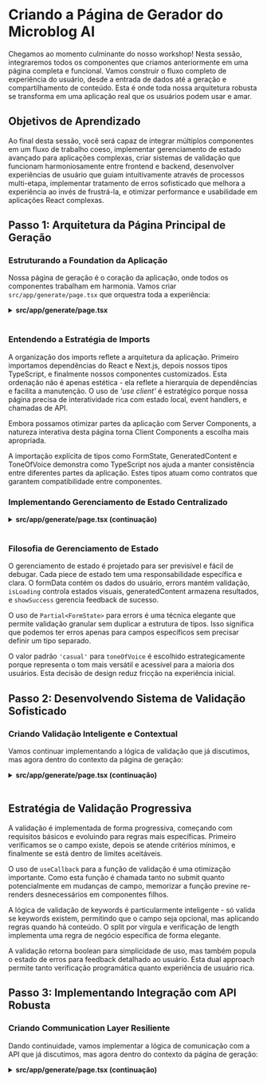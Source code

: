 # Criando a Página de Gerador do Microblog AI

Chegamos ao momento culminante do nosso workshop! Nesta sessão, integraremos todos os componentes que criamos anteriormente em uma página completa e funcional. Vamos construir o fluxo completo de experiência do usuário, desde a entrada de dados até a geração e compartilhamento de conteúdo. Esta é onde toda nossa arquitetura robusta se transforma em uma aplicação real que os usuários podem usar e amar.

## Objetivos de Aprendizado

Ao final desta sessão, você será capaz de integrar múltiplos componentes em um fluxo de trabalho coeso, implementar gerenciamento de estado avançado para aplicações complexas, criar sistemas de validação que funcionam harmoniosamente entre frontend e backend, desenvolver experiências de usuário que guiam intuitivamente através de processos multi-etapa, implementar tratamento de erros sofisticado que melhora a experiência ao invés de frustrá-la, e otimizar performance e usabilidade em aplicações React complexas.

## Passo 1: Arquitetura da Página Principal de Geração

### Estruturando a Foundation da Aplicação

Nossa página de geração é o coração da aplicação, onde todos os componentes trabalham em harmonia. Vamos criar `src/app/generate/page.tsx` que orquestra toda a experiência:

<details><summary><b>src/app/generate/page.tsx</b></summary>
<br/>

```tsx
'use client';

import React, { useState, useCallback } from 'react';
import { useRouter } from 'next/navigation';
import Link from 'next/link';
import { ArrowLeftIcon } from '@heroicons/react/24/outline';
import type { FormState, GeneratedContent, ToneOfVoice } from '@/types';

// Import components
import EnhancedTextInput from '../components/EnhancedTextInput';
import ToneSelector from '../components/ToneSelector';
import CharacterCounter from '../components/CharacterCounter';
import LoadingOverlay from '../components/LoadingOverlay';
import PreviewCard from '../components/PreviewCard';
import SuccessNotification from '../components/SuccessNotification';
```

</details>
</br>

### Entendendo a Estratégia de Imports

A organização dos imports reflete a arquitetura da aplicação. Primeiro importamos dependências do React e Next.js, depois nossos tipos TypeScript, e finalmente nossos componentes customizados. Esta ordenação não é apenas estética - ela reflete a hierarquia de dependências e facilita a manutenção.
O uso de _'use client'_ é estratégico porque nossa página precisa de interatividade rica com estado local, event handlers, e chamadas de API.

Embora possamos otimizar partes da aplicação com Server Components, a natureza interativa desta página torna Client Components a escolha mais apropriada.

A importação explícita de tipos como FormState, GeneratedContent e ToneOfVoice demonstra como TypeScript nos ajuda a manter consistência entre diferentes partes da aplicação. Estes tipos atuam como contratos que garantem compatibilidade entre componentes.

### Implementando Gerenciamento de Estado Centralizado

<details><summary><b>src/app/generate/page.tsx (continuação)</b></summary>
<br/>

```tsx
export default function GeneratePage() {
  const router = useRouter();
  
  // Form state management
  const [formData, setFormData] = useState<FormState>({
    topic: '',
    toneOfVoice: 'casual',
    keywords: '',
  });
  
  const [errors, setErrors] = useState<Partial<FormState>>({});
  const [isLoading, setIsLoading] = useState(false);
  const [generatedContent, setGeneratedContent] = useState<GeneratedContent | null>(null);
  const [showSuccess, setShowSuccess] = useState(false);
```

</details>
</br>

### Filosofia de Gerenciamento de Estado

O gerenciamento de estado é projetado para ser previsível e fácil de debugar. Cada piece de estado tem uma responsabilidade específica e clara. O formData contém os dados do usuário, errors mantém validação, `isLoading` controla estados visuais, generatedContent armazena resultados, e `showSuccess` gerencia feedback de sucesso.

O uso de `Partial<FormState>` para errors é uma técnica elegante que permite validação granular sem duplicar a estrutura de tipos. Isso significa que podemos ter erros apenas para campos específicos sem precisar definir um tipo separado.

O valor padrão `'casual'` para `toneOfVoice` é escolhido estrategicamente porque representa o tom mais versátil e acessível para a maioria dos usuários. Esta decisão de design reduz fricção na experiência inicial.

## Passo 2: Desenvolvendo Sistema de Validação Sofisticado

### Criando Validação Inteligente e Contextual

Vamos continuar implementando a lógica de validação que já discutimos, mas agora dentro do contexto da página de geração:

<details><summary><b>src/app/generate/page.tsx (continuação)</b></summary>
<br/>

```tsx
// Validation logic
  const validateForm = useCallback((): boolean => {
    const newErrors: Partial<FormState> = {};
    
    if (!formData.topic.trim()) {
      newErrors.topic = 'Topic is required';
    } else if (formData.topic.length < 10) {
      newErrors.topic = 'Topic must be at least 10 characters';
    }
    
    if (formData.keywords && formData.keywords.split(',').length > 5) {
      newErrors.keywords = 'Maximum 5 keywords allowed';
    }
    
    setErrors(newErrors);
    return Object.keys(newErrors).length === 0;
  }, [formData]);
```

</details>
</br>

## Estratégia de Validação Progressiva

A validação é implementada de forma progressiva, começando com requisitos básicos e evoluindo para regras mais específicas. Primeiro verificamos se o campo existe, depois se atende critérios mínimos, e finalmente se está dentro de limites aceitáveis.

O uso de `useCallback` para a função de validação é uma otimização importante. Como esta função é chamada tanto no submit quanto potencialmente em mudanças de campo, memorizar a função previne re-renders desnecessários em componentes filhos.

A lógica de validação de keywords é particularmente inteligente - só valida se keywords existem, permitindo que o campo seja opcional, mas aplicando regras quando há conteúdo. O split por vírgula e verificação de length implementa uma regra de negócio específica de forma elegante.

A validação retorna boolean para simplicidade de uso, mas também popula o estado de erros para feedback detalhado ao usuário. Esta dual approach permite tanto verificação programática quanto experiência de usuário rica.

## Passo 3: Implementando Integração com API Robusta

### Criando Communication Layer Resiliente

Dando continuidade, vamos implementar a lógica de comunicação com a API que já discutimos, mas agora dentro do contexto da página de geração:

<details><summary><b>src/app/generate/page.tsx (continuação)</b></summary>
<br/>

```tsx
// Form submission handler
  const handleSubmit = async (e: React.FormEvent) => {
    e.preventDefault();
    
    if (!validateForm()) {
      return;
    }
    
    setIsLoading(true);
    setGeneratedContent(null);
    
    try {
      const response = await fetch('/api/generate', {
        method: 'POST',
        headers: {
          'Content-Type': 'application/json',
        },
        body: JSON.stringify({
          topic: formData.topic,
          tone: formData.toneOfVoice,
          keywords: formData.keywords,
        }),
      });
      
      const data = await response.json();
      
      if (!response.ok) {
        throw new Error(data.error || 'Failed to generate content');
      }
      
      if (data.success && data.content) {
        setGeneratedContent(data.content);
        setShowSuccess(true);
      } else {
        throw new Error('Invalid response format');
      }
    } catch (error) {
      console.error('Generation error:', error);
      setErrors({
        topic: error instanceof Error ? error.message : 'Failed to generate content. Please try again.',
      });
    } finally {
      setIsLoading(false);
    }
  };
```

### Anatomia do Error Handling Sofisticado

O tratamento de erros implementa múltiplas camadas de proteção. Primeiro verificamos se a resposta HTTP é bem-sucedida com `response.ok`. Depois validamos se a estrutura da resposta está correta. Finalmente, implementamos fallbacks gracious para diferentes tipos de erro.

O reset de generatedContent para null antes de nova requisição limpa estado anterior, evitando confusão visual onde conteúdo antigo permanece visível durante nova geração. Esta atenção a detalhes de UX faz diferença significativa na percepção de qualidade.

O uso de `finally` para resetar `isLoading` garante que o estado de loading seja limpo independentemente se a operação foi bem-sucedida ou falhou. Esta prática previne estados de loading "presos" que são uma fonte comum de frustração do usuário.

A estratégia de error reporting através do campo `topic` é intencional - usuários naturalmente olham para esse campo durante troubleshooting, e colocar erros de API lá cria uma experiência mais intuitiva que modais ou alerts globais.

### Implementando Interação Responsiva

<details><summary><b>src/app/generate/page.tsx (continuação)</b></summary>
<br/>

```tsx
// Form field handlers
  const handleFieldChange = useCallback(
    (field: keyof FormState, value: string | ToneOfVoice) => {
      setFormData(prev => ({ ...prev, [field]: value }));
      if (errors[field]) {
        setErrors(prev => ({ ...prev, [field]: undefined }));
      }
    },
    [errors]
  );


// Share functionality
    // Share functionality
  const handleShare = useCallback (async (content: string) => {
    if (navigator.share) {
      try {
        await navigator.share({
          title: 'Check out my microblog post!',
          text: content,
        });
      } catch (error) {
        console.log('Share cancelled or failed:', error);
      }
    } else {
      // Fallback: Copy to clipboard
      await navigator.clipboard.writeText(content);
      setShowSuccess(true);
    }
  }, []);
```

</details>
</br>

### Filosofia de Feedback Imediato

A limpeza automática de erros quando o usuário começa a digitar implementa o princípio de "_forgiveness_" em UX design. Em vez de manter mensagens de erro até a próxima validação, removemos feedback negativo assim que o usuário demonstra intenção de corrigir o problema.

O uso de `keyof FormState` garante type safety completa - só podemos chamar esta função com chaves válidas do estado do formulário. Esta técnica previne bugs sutis onde typos em nomes de campo passariam despercebidos.

A função `handleFieldChange` é intencionalmente genérica para funcionar com qualquer campo do formulário. Esta abstração reduz duplicação de código e garante comportamento consistente entre todos os campos.

E, o `handleShare` implementa uma abordagem progressiva para compartilhamento. Primeiro tenta usar a API de compartilhamento nativa do navegador, que é a experiência mais rica e integrada. Se não estiver disponível, recorre ao clipboard, garantindo que o usuário ainda possa compartilhar facilmente.

## Passo 4: Construindo Layout e Navegação Intuitivos

### Desenvolvendo Header com Contexto de Navegação

<details><summary><b>src/app/generate/page.tsx (continuação)</b></summary>
<br/>

```tsx
return (
    <div className="min-h-screen bg-gradient-to-br from-gray-50 to-gray-100 dark:from-gray-900 dark:to-gray-800">
      {/* Header */}
      <header className="bg-white dark:bg-gray-800 shadow-sm sticky top-0 z-40">
        <div className="max-w-7xl mx-auto px-4 sm:px-6 lg:px-8">
          <div className="flex justify-between items-center py-4">
            <Link
              href="/"
              className="inline-flex items-center text-gray-600 hover:text-gray-900 dark:text-gray-400 dark:hover:text-white transition-colors"
            >
              <ArrowLeftIcon className="w-5 h-5 mr-2" />
              Back to Home
            </Link>
            <h1 className="text-xl font-semibold text-gray-900 dark:text-white">
              Generate Microblog
            </h1>
          </div>
        </div>
      </header>
```

</details>
</br>

## Estratégias de Orientação do Usuário

O header sticky garante que navegação permaneça acessível durante scroll, especialmente importante em formulários longos ou quando visualizando resultados. O `z-40` é cuidadosamente escolhido para ficar acima do conteúdo mas abaixo de modais ou overlays.

A inclusão do ícone de seta no link de volta não é meramente decorativa - ela cria affordance visual que imediatamente comunica funcionalidade de navegação. Esta clareza é especialmente importante para usuários que podem estar navegando por touch em dispositivos móveis.

O posicionamento do título centralizado cria hierarquia visual clara enquanto mantém o link de volta em posição naturalmente acessível no canto superior esquerdo, seguindo convenções estabelecidas de interface.

### Implementando Grid Layout Responsivo

<details><summary><b>src/app/generate/page.tsx (continuação)</b></summary>
<br/>

```tsx
 <main className="max-w-7xl mx-auto px-4 sm:px-6 lg:px-8 py-8">
        <div className="grid grid-cols-1 lg:grid-cols-2 gap-8">
          {/* Form Section */}
          <div className="bg-white dark:bg-gray-800 rounded-xl shadow-md p-6 lg:p-8 relative">
            <LoadingOverlay isLoading={isLoading} />
```

</details>
</br>

### Filosofia de Layout Progressivo

O layout usa grid responsivo que se adapta graciosamente de single-column em mobile para two-column em desktop. Esta progressão permite que a interface seja otimizada para diferentes contextos de uso sem comprometer a experiência em qualquer tamanho de tela.

O `gap-8` cria espaçamento generoso entre seções que melhora legibilidade e evita sensação de cramping visual. O espaçamento é consistente com o resto da aplicação, criando ritmo visual familiar.

O `LoadingOverlay` é posicionado de forma relativa ao container do formulário, não à página inteira. Esta escolha mantém o preview visível durante loading, permitindo que usuários vejam contexto de conteúdo anterior enquanto novo conteúdo é gerado.

## Passo 5: Orquestrando Componentes em Harmonia

### Integrando Formulário com Componentes Especializados

Já estamos quase lá! Vamos integrar os componentes que criamos anteriormente para construir o formulário completo:

<details><summary><b>src/app/generate/page.tsx (continuação)</b></summary>
<br/>

```tsx
<form onSubmit={handleSubmit} className="space-y-6">
              <div>
                <h2 className="text-2xl font-bold text-gray-900 dark:text-white mb-2">
                  Create Your Content
                </h2>
                <p className="text-gray-600 dark:text-gray-400">
                  Fill in the details below to generate engaging microblog content
                </p>
              </div>

              {/* Topic Input */}
              <EnhancedTextInput
                label="Topic"
                value={formData.topic}
                onChange={(value) => handleFieldChange('topic', value)}
                placeholder="Enter your main topic or idea..."
                error={errors.topic}
                helperText="What do you want to write about? Be specific for better results."
                required
                autoFocus
                rows={3}
              />

              {/* Tone Selector */}
              <ToneSelector
                value={formData.toneOfVoice as ToneOfVoice}
                onChange={(tone) => handleFieldChange('toneOfVoice', tone)}
                disabled={isLoading}
              />

              {/* Keywords Input */}
              <EnhancedTextInput
                label="Keywords (Optional)"
                value={formData.keywords}
                onChange={(value) => handleFieldChange('keywords', value)}
                placeholder="keyword1, keyword2, keyword3"
                error={errors.keywords}
                helperText="Add up to 5 keywords separated by commas"
                rows={2}
              />

              {/* Character Counter for Topic */}
              {formData.topic && (
                <CharacterCounter
                  value={formData.topic}
                  maxLength={200}
                  warningThreshold={0.8}
                />
              )}
```

</details>
</br>

### Estratégia de Composição de Componentes

Cada componente é utilizado de forma que maximiza seus pontos fortes individuais enquanto contribui para uma experiência coesa. O `EnhancedTextInput` é usado tanto para topic quanto keywords, mas com configurações diferentes que otimizam para cada uso específico.

O `autoFocus` no campo de topic guia naturalmente o usuário para começar a interação imediatamente, reduzindo fricção inicial. Esta pequena otimização pode significativamente melhorar rates de conclusão de formulário.

O `CharacterCounter` aparece condicionalmente apenas quando há conteúdo no topic, implementando progressive disclosure que mantém a interface limpa até que feedback específico se torne relevante.

A desabilitação do `ToneSelector` durante loading previne mudanças de configuração durante geração, evitando inconsistências entre parâmetros enviados e estado visual da interface.

### Criando Submit Button com Estados Visuais

<details><summary><b>src/app/generate/page.tsx (continuação)</b></summary>
<br/>

```tsx
<button
                type="submit"
                disabled={isLoading}
                className={`
                  w-full py-3 px-4 border border-transparent rounded-lg
                  text-white font-medium text-lg
                  transition-all duration-200 transform
                  ${
                    isLoading
                      ? 'bg-gray-400 cursor-not-allowed'
                      : 'bg-blue-600 hover:bg-blue-700 hover:-translate-y-0.5 hover:shadow-lg active:translate-y-0'
                  }
                  focus:outline-none focus:ring-2 focus:ring-offset-2 focus:ring-blue-500
                `}
              >
                {isLoading ? 'Generating...' : 'Generate Content'}
              </button>
            </form>
          </div>
```

</details>
</br>

### Micro-interações que Fazem a Diferença

O botão implementa múltiplos estados visuais que comunicam claramente status e possibilidades de ação. O estado `disabled` não apenas previne cliques duplicados, mas visualmente comunica que uma operação está em progresso.

A micro-animação `hover:-translate-y-0.5` cria sensação de responsividade e qualidade que usuários percebem subconscientemente. O active:translate-y-0 fornece feedback tátil quando o botão é pressionado.

A mudança de texto de "_Generate Content_" para "_Generating..._" mantém o usuário informado sobre o progresso sem adicionar complexidade visual. Esta consistência na área de texto evita layout shifts que podem ser distrativas.

## Passo 6: Implementando Preview e Estados Vazios

### Criando Experience de Preview Inteligente

Vamos agora integrar o componente de preview que já discutimos, mas agora dentro do contexto da página de geração:

<details><summary><b>src/app/generate/page.tsx (continuação)</b></summary>
<br/>

```tsx
{/* Preview Section */}
          <div className="space-y-6">
            {generatedContent ? (
              <PreviewCard
                content={generatedContent}
                onShare={handleShare}
              />
            ) : (
              <div className="bg-gray-100 dark:bg-gray-800 rounded-xl p-8 text-center">
                <div className="text-gray-400 dark:text-gray-500">
                  <svg
                    className="mx-auto h-24 w-24 mb-4"
                    fill="none"
                    stroke="currentColor"
                    viewBox="0 0 24 24"
                  >
                    <path
                      strokeLinecap="round"
                      strokeLinejoin="round"
                      strokeWidth={1}
                      d="M9 12h6m-6 4h6m2 5H7a2 2 0 01-2-2V5a2 2 0 012-2h5.586a1 1 0 01.707.293l5.414 5.414a1 1 0 01.293.707V19a2 2 0 01-2 2z"
                    />
                  </svg>
                  <p className="text-lg font-medium">No content generated yet</p>
                  <p className="mt-2 text-sm">
                    Fill in the form and click generate to see your content here
                  </p>
                </div>
              </div>
            )}
```

### Empty States Educativos

O empty state não é apenas um placeholder - é uma oportunidade educativa que guia o usuário sobre o que esperar e como proceder. O ícone de documento é intuitivamente reconhecível e cria expectativa apropriada sobre o tipo de conteúdo que aparecerá.

A mensagem é estruturada em duas partes: um statement claro do estado atual ("No content generated yet") seguido de guidance específica sobre next steps ("Fill in the form and click generate..."). Esta estrutura ajuda usuários tanto a entender onde estão quanto para onde devem ir.

O design visual do empty state mantém consistência com o resto da aplicação usando as mesmas cores e espaçamentos, mas com hierarquia visual reduzida para não competir com o formulário, que é onde a ação deve acontecer.

## Passo 7: Adicionando elementos educativos e de orientação

### Criando seção de dicas contextual

Vamos adicionar uma seção de dicas que fornece orientação adicional ao usuário sobre como usar a página de geração:

<details><summary><b>src/app/generate/page.tsx (continuação)</b></summary>
<br/>

```tsx
{/* Tips Section */}
            <div className="bg-blue-50 dark:bg-blue-900/20 rounded-xl p-6">
              <h3 className="text-lg font-semibold text-blue-900 dark:text-blue-100 mb-3">
                Pro Tips
              </h3>
              <ul className="space-y-2 text-sm text-blue-800 dark:text-blue-200">
                <li className="flex items-start">
                  <span className="text-blue-500 mr-2">•</span>
                  Be specific with your topic for more targeted content
                </li>
                <li className="flex items-start">
                  <span className="text-blue-500 mr-2">•</span>
                  Choose a tone that matches your audience
                </li>
                <li className="flex items-start">
                  <span className="text-blue-500 mr-2">•</span>
                  Keywords help optimize for search and discovery
                </li>
                <li className="flex items-start">
                  <span className="text-blue-500 mr-2">•</span>
                  Review and personalize the generated content before posting
                </li>
              </ul>
            </div>
          </div>
        </div>
      </main>
```

</details>
</br>

### Estratégia de Educação Contextual

As dicas são posicionadas estrategicamente na seção de preview para serem visíveis mas não intrusivas durante o preenchimento do formulário. Esta localização permite que usuários consultem guidance quando needed sem cluttering a área de input principal.

Cada dica é específica e acionável, não apenas generic advice. "Be specific with your topic" é mais útil que "Write good topics" porque oferece direction clara sobre como melhorar inputs.

O design visual usando background azul suave cria diferenciação clara do resto do conteúdo enquanto mantém legibilidade. A cor azul também cria associação psicológica com informação útil e confiável.

### Integrando notificação de sucesso

<details><summary><b>src/app/generate/page.tsx (continuação)</b></summary>
<br/>

```tsx
{/* Success Notification */}
      <SuccessNotification
        show={showSuccess}
        message="Content copied to clipboard!"
        onClose={handleCloseSuccess}
      />
    </div>
  );
}
```

### Feedback Timing e Contexto

A notificação de sucesso é triggada tanto por sharing bem-sucedido quanto por copy operations, fornecendo feedback consistente independentemente do método usado. Esta consistency reduz cognitive load porque usuários aprendem um pattern de feedback que se aplica a múltiplas ações.

O posicionamento da notificação no canto inferior direito segue convenções platform-wide que usuários já conhecem de outras aplicações, reduzindo tempo de adaptation.

A auto-dismiss padrão de 5 segundos (configurado no componente) é long enough para read mas short enough para não become annoying se multiple actions são performed em sequência.

### Acessibilidade e Inclusive Design

Nossa aplicação implementa várias práticas de acessibilidade para garantir que todos os usuários possam interagir com ela:

- Labels semânticas em todos os form fields
- Error messaging associado via aria-describedby
- Focus management apropriado com estratégia de autoFocus
- Keyboard navigation em todos os elementos interativos
- Color contrast que aplicam a WCAG guidelines
- Screen reader friendly text em empty states

Esses recursos não são uma reflexão tardia - eles são integrados naturalmente no design, demonstrando como as boas práticas de acessibilidade podem ser incorporadas sem comprometer o design visual.

## Resumo da Sessão e Conquistas

### O que Desenvolvemos?

Nesta sessão, criamos uma experiência de usuário completa e sofisticada que demonstra como componentes bem projetados podem ser orquestrados em uma aplicação coesa. Nossa página de geração integra perfeitamente o frontend e o backend, criando um fluxo de trabalho intuitivo que guia os usuários desde a ideia inicial até um conteúdo refinado.

Implementamos um gerenciamento de estado sofisticado que lida com múltiplas preocupações simultâneas — dados do formulário, erros de validação, estados de carregamento, conteúdo gerado e feedback do usuário. Cada parte do estado tem uma responsabilidade e propriedade bem definidas, tornando a aplicação previsível e fácil de depurar.

Desenvolvemos um sistema de validação que atua de forma preventiva (bloqueando entradas inválidas) e reativa (fornecendo feedback útil). Essa abordagem dupla cria uma interface mais acolhedora, que orienta o usuário ao sucesso em vez de penalizar seus erros.

Criamos uma integração com nossa API robusta, capaz de lidar tanto com cenários ideais quanto com condições de erro de forma elegante. A estratégia de tratamento de erros foca na experiência do usuário, oferecendo orientações práticas em vez de detalhes técnicos.

Claro! Aqui está a tradução completa e fluida para o português:

## Padrões Arquiteturais Demonstrados

Nossa implementação demonstra diversos padrões importantes para aplicações React:

* **Composição de Componentes**: Cada componente possui responsabilidades claras e interfaces bem definidas, o que os torna reutilizáveis e testáveis de forma independente.
* **Colocação de Estado (State Collocation)**: O estado é mantido o mais próximo possível de onde é necessário, com elevação apenas quando realmente necessário para compartilhamento entre componentes.
* **Aprimoramento Progressivo (Progressive Enhancement)**: Recursos como a Web Share API são utilizados quando disponíveis, mas degradam graciosamente em ambientes sem suporte.
* **Tratamento de Erros com Error Boundaries**: Implementamos um tratamento de erros robusto que evita falhas em cascata e fornece feedback significativo aos usuários.

## Preparação para o Deploy

Nossa aplicação agora está pronta para ser implantada em produção. Implementamos:

* Tratamento abrangente de erros para evitar falhas
* Otimizações de performance que garantem uma experiência suave
* Recursos de acessibilidade que tornam a aplicação utilizável por todos
* Design responsivo que se adapta a todos os tipos de dispositivos
* Considerações de segurança por meio de validação e sanitização adequadas

## Próximos Passos e Possíveis Extensões

Considere as seguintes melhorias para evoluir ainda mais o projeto:

* **Autenticação de Usuários**: Adicione contas para que os usuários possam salvar favoritos ou histórico
* **Templates de Conteúdo**: Modelos prontos para diferentes tipos de posts de microblog
* **Painel de Análises**: Acompanhe quais tons e temas têm melhor desempenho
* **Funcionalidades Colaborativas**: Compartilhe rascunhos com membros da equipe para receber feedback
* **Funcionalidades Avançadas de IA**: Treinamento personalizado de tom de voz ou suporte multilíngue

Na última sessão, vamos testar a aplicação e ver ela em ação! E, claro ver possíveis melhorias que podemos implementar para torná-la ainda mais robusta e amigável.

> **Dica Profissional:** As melhores experiências de usuário são invisíveis — elas parecem naturais e sem esforço. Quando os usuários conseguem atingir seus objetivos sem nem pensar na interface, você alcançou um excelente design de UX. Nossa aplicação demonstra como a excelência técnica no backend e o design cuidadoso no frontend se combinam para criar exatamente esse tipo de experiência fluida. A jornada de uma ideia bruta até um conteúdo de microblog refinado deve parecer mágica para o usuário — mas nós sabemos das decisões de engenharia e design que tornam essa mágica possível. Esse é o verdadeiro sinal de um desenvolvimento profissional de aplicações.

**[⬅️ Back: Criando uma interface de usuário avançada para o Microblog AI](./07-build-ui-for-microblog.md) | [Next: Sessão 09 ➡️](./09-session.md)**